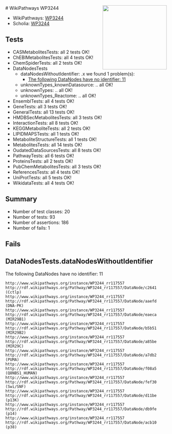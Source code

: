 <img style="float: right; width: 200px" src="https://upload.wikimedia.org/wikipedia/commons/thumb/8/83/Wplogo_with_text_500.png/640px-Wplogo_with_text_500.png" />
# WikiPathways WP3244

* WikiPathways: [WP3244](https://wikipathways.org/pathways/WP3244)
* Scholia: [WP3244](https://scholia.toolforge.org/wikipathways/WP3244)
## Tests
* CASMetabolitesTests: all 2 tests OK!
* ChEBIMetabolitesTests: all 4 tests OK!
* ChemSpiderTests: all 2 tests OK!
* DataNodesTests
    * dataNodesWithoutIdentifier: .x we found 1 problem(s):
        * [The following DataNodes have no identifier: 11](#8792c491)
    * unknownTypes_knownDatasource: .. all OK!
    * unknownTypes: .. all OK!
    * unknownTypes_Reactome: .. all OK!
* EnsemblTests: all 4 tests OK!
* GeneTests: all 3 tests OK!
* GeneralTests: all 13 tests OK!
* HMDBSecMetabolitesTests: all 3 tests OK!
* InteractionTests: all 8 tests OK!
* KEGGMetaboliteTests: all 2 tests OK!
* LIPIDMAPSTests: all 1 tests OK!
* MetaboliteStructureTests: all 1 tests OK!
* MetabolitesTests: all 14 tests OK!
* OudatedDataSourcesTests: all 8 tests OK!
* PathwayTests: all 6 tests OK!
* ProteinsTests: all 2 tests OK!
* PubChemMetabolitesTests: all 3 tests OK!
* ReferencesTests: all 4 tests OK!
* UniProtTests: all 5 tests OK!
* WikidataTests: all 4 tests OK!


## Summary

* Number of test classes: 20
* Number of tests: 93
* Number of assertions: 186
* Number of fails: 1

## Fails

<a name="8792c491" />

## DataNodesTests.dataNodesWithoutIdentifier

The following DataNodes have no identifier: 11
```
http://www.wikipathways.org/instance/WP3244_rr117557 http://rdf.wikipathways.org/Pathway/WP3244_rr117557/DataNode/c2641 (Cctlp)
http://www.wikipathways.org/instance/WP3244_rr117557 http://rdf.wikipathways.org/Pathway/WP3244_rr117557/DataNode/aaefd (DNA-PK)
http://www.wikipathways.org/instance/WP3244_rr117557 http://rdf.wikipathways.org/Pathway/WP3244_rr117557/DataNode/eaeca (MIR29B1)
http://www.wikipathways.org/instance/WP3244_rr117557 http://rdf.wikipathways.org/Pathway/WP3244_rr117557/DataNode/b5b51 (MIR29B2)
http://www.wikipathways.org/instance/WP3244_rr117557 http://rdf.wikipathways.org/Pathway/WP3244_rr117557/DataNode/a85be (MIR29C)
http://www.wikipathways.org/instance/WP3244_rr117557 http://rdf.wikipathways.org/Pathway/WP3244_rr117557/DataNode/a7db2 (PUMA)
http://www.wikipathways.org/instance/WP3244_rr117557 http://rdf.wikipathways.org/Pathway/WP3244_rr117557/DataNode/f08a5 (Q8NBS1_HUMAN)
http://www.wikipathways.org/instance/WP3244_rr117557 http://rdf.wikipathways.org/Pathway/WP3244_rr117557/DataNode/fef30 (Swi/SNF)
http://www.wikipathways.org/instance/WP3244_rr117557 http://rdf.wikipathways.org/Pathway/WP3244_rr117557/DataNode/d11be (p13K)
http://www.wikipathways.org/instance/WP3244_rr117557 http://rdf.wikipathways.org/Pathway/WP3244_rr117557/DataNode/db9fe (p14)
http://www.wikipathways.org/instance/WP3244_rr117557 http://rdf.wikipathways.org/Pathway/WP3244_rr117557/DataNode/acb10 (p38)
```

